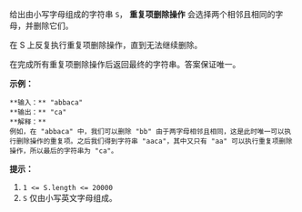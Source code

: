 给出由小写字母组成的字符串 `S`， **重复项删除操作** 会选择两个相邻且相同的字母，并删除它们。

在 S 上反复执行重复项删除操作，直到无法继续删除。

在完成所有重复项删除操作后返回最终的字符串。答案保证唯一。



**示例：**

    
    
    **输入：** "abbaca"
    **输出：** "ca"
    **解释：**
    例如，在 "abbaca" 中，我们可以删除 "bb" 由于两字母相邻且相同，这是此时唯一可以执行删除操作的重复项。之后我们得到字符串 "aaca"，其中又只有 "aa" 可以执行重复项删除操作，所以最后的字符串为 "ca"。
    



**提示：**

  1. `1 <= S.length <= 20000`
  2. `S` 仅由小写英文字母组成。

